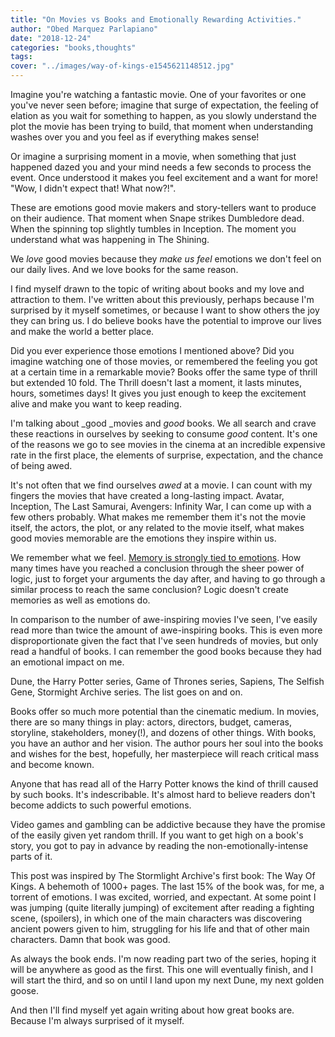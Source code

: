 ```yaml
---
title: "On Movies vs Books and Emotionally Rewarding Activities."
author: "Obed Marquez Parlapiano"
date: "2018-12-24"
categories: "books,thoughts"
tags:
cover: "../images/way-of-kings-e1545621148512.jpg"
---
```


Imagine you're watching a fantastic movie. One of your favorites or one you've never seen before; imagine that surge of expectation, the feeling of elation as you wait for something to happen, as you slowly understand the plot the movie has been trying to build, that moment when understanding washes over you and you feel as if everything makes sense!

Or imagine a surprising moment in a movie, when something that just happened dazed you and your mind needs a few seconds to process the event. Once understood it makes you feel excitement and a want for more! "Wow, I didn't expect that! What now?!".

These are emotions good movie makers and story-tellers want to produce on their audience. That moment when Snape strikes Dumbledore dead. When the spinning top slightly tumbles in Inception. The moment you understand what was happening in The Shining.

We _love_ good movies because they _make us feel_ emotions we don't feel on our daily lives. And we love books for the same reason.

I find myself drawn to the topic of writing about books and my love and attraction to them. I've written about this previously, perhaps because I'm surprised by it myself sometimes, or because I want to show others the joy they can bring us. I do believe books have the potential to improve our lives and make the world a better place. </cheesy>

Did you ever experience those emotions I mentioned above? Did you imagine watching one of those movies, or remembered the feeling you got at a certain time in a remarkable movie? Books offer the same type of thrill but extended 10 fold. The Thrill doesn't last a moment, it lasts minutes, hours, sometimes days! It gives you just enough to keep the excitement alive and make you want to keep reading.

I'm talking about _good _movies and _good_ books. We all search and crave these reactions in ourselves by seeking to consume _good_ content. It's one of the reasons we go to see movies in the cinema at an incredible expensive rate in the first place, the elements of surprise, expectation, and the chance of being awed.

It's not often that we find ourselves _awed_ at a movie. I can count with my fingers the movies that have created a long-lasting impact. Avatar, Inception, The Last Samurai, Avengers: Infinity War, I can come up with a few others probably. What makes me remember them it's not the movie itself, the actors, the plot, or any related to the movie itself, what makes good movies memorable are the emotions they inspire within us.

We remember what we feel. [Memory is strongly tied to emotions](https://en.wikipedia.org/wiki/Emotion_and_memory). How many times have you reached a conclusion through the sheer power of logic, just to forget your arguments the day after, and having to go through a similar process to reach the same conclusion? Logic doesn't create memories as well as emotions do.

In comparison to the number of awe-inspiring movies I've seen, I've easily read more than twice the amount of awe-inspiring books. This is even more disproportionate given the fact that I've seen hundreds of movies, but only read a handful of books. I can remember the good books because they had an emotional impact on me.

Dune, the Harry Potter series, Game of Thrones series, Sapiens, The Selfish Gene, Stormight Archive series. The list goes on and on.

Books offer so much more potential than the cinematic medium. In movies, there are so many things in play: actors, directors, budget, cameras, storyline, stakeholders, money(!), and dozens of other things. With books, you have an author and her vision. The author pours her soul into the books and wishes for the best, hopefully, her masterpiece will reach critical mass and become known.

Anyone that has read all of the Harry Potter knows the kind of thrill caused by such books. It's indescribable. It's almost hard to believe readers don't become addicts to such powerful emotions.

Video games and gambling can be addictive because they have the promise of the easily given yet random thrill. If you want to get high on a book's story, you got to pay in advance by reading the non-emotionally-intense parts of it.

This post was inspired by The Stormlight Archive's first book: The Way Of Kings. A behemoth of 1000+ pages. The last 15% of the book was, for me, a torrent of emotions. I was excited, worried, and expectant. At some point I was jumping (quite literally jumping) of excitement after reading a fighting scene, (spoilers), in which one of the main characters was discovering ancient powers given to him, struggling for his life and that of other main characters. Damn that book was good.

As always the book ends. I'm now reading part two of the series, hoping it will be anywhere as good as the first. This one will eventually finish, and I will start the third, and so on until I land upon my next Dune, my next golden goose.

And then I'll find myself yet again writing about how great books are. Because I'm always surprised of it myself.
